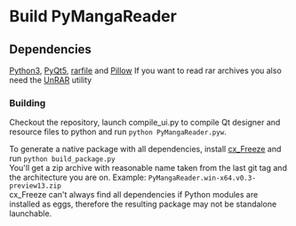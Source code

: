 Build PyMangaReader
===================

## Dependencies
[Python3], [PyQt5], [rarfile] and [Pillow]
If you want to read rar archives you also need the [UnRAR] utility

### Building
Checkout the repository, launch compile_ui.py to compile Qt designer and resource files to python and run `python PyMangaReader.pyw`.

To generate a native package with all dependencies, install [cx_Freeze] and run `python build_package.py`   
You'll get a zip archive with reasonable name taken from the last git tag and the architecture you are on. Example: `PyMangaReader.win-x64.v0.3-preview13.zip`  
cx_Freeze can't always find all dependencies if Python modules are installed as eggs, therefore the resulting package may not be standalone launchable.

[Python3]: http://www.python.org/
[PyQt5]: http://www.riverbankcomputing.co.uk/software/pyqt/download5
[rarfile]: https://pypi.python.org/pypi/rarfile/
[UnRAR]: http://www.rarlab.com/rar_add.htm
[cx_Freeze]: http://cx-freeze.readthedocs.org/en/latest/index.html
[Pillow]: https://pypi.python.org/pypi/Pillow/2.0.0